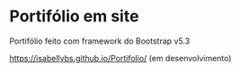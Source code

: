 # Portifólio em site
Portifólio feito com framework do Bootstrap v5.3

https://isabellybs.github.io/Portifolio/
(em desenvolvimento)

